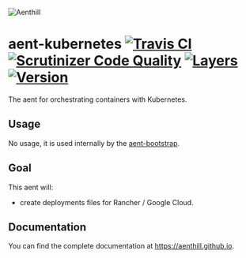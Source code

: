 ![Aenthill](https://avatars0.githubusercontent.com/u/36076306?s=200&u=77022eb3c9b55b54079c1d41a52f605f42ccaff0&v=4 "Aenthill")

# aent-kubernetes [![Travis CI](https://travis-ci.org/theaentmachine/aent-kubernetes.svg?branch=master "Travis CI")](https://travis-ci.org/theaentmachine/aent-kubernetes) [![Scrutinizer Code Quality](https://scrutinizer-ci.com/g/theaentmachine/aent-kubernetes/badges/quality-score.png?b=master "Scrutinizer Code Quality")](https://scrutinizer-ci.com/g/theaentmachine/aent-kubernetes/?branch=master) [![Layers](https://images.microbadger.com/badges/image/theaentmachine/aent-kubernetes.svg)](https://microbadger.com/images/theaentmachine/aent-kubernetes "Layers") [![Version](https://images.microbadger.com/badges/version/theaentmachine/aent-kubernetes.svg)](https://microbadger.com/images/theaentmachine/aent-kubernetes "Version")

The aent for orchestrating containers with Kubernetes.

## Usage

No usage, it is used internally by the [aent-bootstrap](https://github.com/theaentmachine/aent-bootstrap).

## Goal

This aent will:

- create deployments files for Rancher / Google Cloud.

## Documentation

You can find the complete documentation at https://aenthill.github.io.